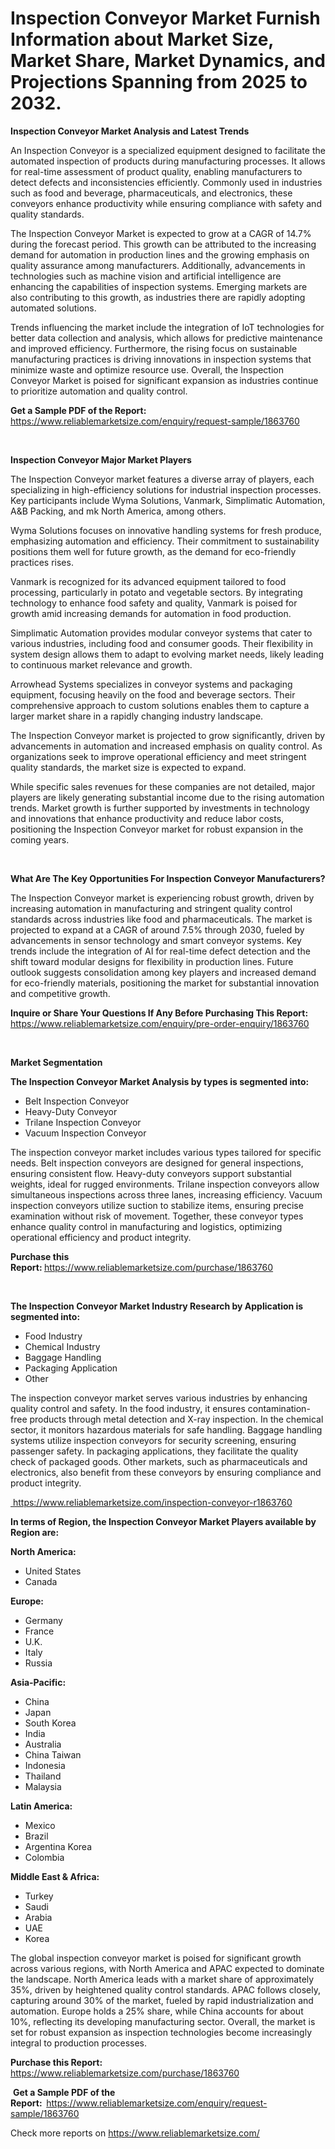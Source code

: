 <p><h1>Inspection Conveyor Market Furnish Information about Market Size, Market Share, Market Dynamics, and Projections Spanning from 2025 to 2032.</h1></p><p><strong>Inspection Conveyor Market Analysis and Latest Trends</strong></p>
<p><p>An Inspection Conveyor is a specialized equipment designed to facilitate the automated inspection of products during manufacturing processes. It allows for real-time assessment of product quality, enabling manufacturers to detect defects and inconsistencies efficiently. Commonly used in industries such as food and beverage, pharmaceuticals, and electronics, these conveyors enhance productivity while ensuring compliance with safety and quality standards.</p><p>The Inspection Conveyor Market is expected to grow at a CAGR of 14.7% during the forecast period. This growth can be attributed to the increasing demand for automation in production lines and the growing emphasis on quality assurance among manufacturers. Additionally, advancements in technologies such as machine vision and artificial intelligence are enhancing the capabilities of inspection systems. Emerging markets are also contributing to this growth, as industries there are rapidly adopting automated solutions. </p><p>Trends influencing the market include the integration of IoT technologies for better data collection and analysis, which allows for predictive maintenance and improved efficiency. Furthermore, the rising focus on sustainable manufacturing practices is driving innovations in inspection systems that minimize waste and optimize resource use. Overall, the Inspection Conveyor Market is poised for significant expansion as industries continue to prioritize automation and quality control.</p></p>
<p><strong>Get a Sample PDF of the Report:&nbsp;</strong> <a href="https://www.reliablemarketsize.com/enquiry/request-sample/1863760?utm_campaign=3104&utm_medium=2&utm_source=Github&utm_content=ia&utm_term=10042025&utm_id=inspection-conveyor">https://www.reliablemarketsize.com/enquiry/request-sample/1863760</a></p>
<p>&nbsp;</p>
<p><strong>Inspection Conveyor Major Market Players</strong></p>
<p><p>The Inspection Conveyor market features a diverse array of players, each specializing in high-efficiency solutions for industrial inspection processes. Key participants include Wyma Solutions, Vanmark, Simplimatic Automation, A&B Packing, and mk North America, among others. </p><p>Wyma Solutions focuses on innovative handling systems for fresh produce, emphasizing automation and efficiency. Their commitment to sustainability positions them well for future growth, as the demand for eco-friendly practices rises.</p><p>Vanmark is recognized for its advanced equipment tailored to food processing, particularly in potato and vegetable sectors. By integrating technology to enhance food safety and quality, Vanmark is poised for growth amid increasing demands for automation in food production.</p><p>Simplimatic Automation provides modular conveyor systems that cater to various industries, including food and consumer goods. Their flexibility in system design allows them to adapt to evolving market needs, likely leading to continuous market relevance and growth.</p><p>Arrowhead Systems specializes in conveyor systems and packaging equipment, focusing heavily on the food and beverage sectors. Their comprehensive approach to custom solutions enables them to capture a larger market share in a rapidly changing industry landscape.</p><p>The Inspection Conveyor market is projected to grow significantly, driven by advancements in automation and increased emphasis on quality control. As organizations seek to improve operational efficiency and meet stringent quality standards, the market size is expected to expand.</p><p>While specific sales revenues for these companies are not detailed, major players are likely generating substantial income due to the rising automation trends. Market growth is further supported by investments in technology and innovations that enhance productivity and reduce labor costs, positioning the Inspection Conveyor market for robust expansion in the coming years.</p></p>
<p>&nbsp;</p>
<p><strong>What Are The Key Opportunities For Inspection Conveyor Manufacturers?</strong></p>
<p><p>The Inspection Conveyor market is experiencing robust growth, driven by increasing automation in manufacturing and stringent quality control standards across industries like food and pharmaceuticals. The market is projected to expand at a CAGR of around 7.5% through 2030, fueled by advancements in sensor technology and smart conveyor systems. Key trends include the integration of AI for real-time defect detection and the shift toward modular designs for flexibility in production lines. Future outlook suggests consolidation among key players and increased demand for eco-friendly materials, positioning the market for substantial innovation and competitive growth.</p></p>
<p><strong>Inquire or Share Your Questions If Any Before Purchasing This Report:</strong> <a href="https://www.reliablemarketsize.com/enquiry/pre-order-enquiry/1863760?utm_campaign=3104&utm_medium=2&utm_source=Github&utm_content=ia&utm_term=10042025&utm_id=inspection-conveyor">https://www.reliablemarketsize.com/enquiry/pre-order-enquiry/1863760</a></p>
<p>&nbsp;</p>
<p><strong>Market Segmentation</strong></p>
<p><strong>The Inspection Conveyor Market Analysis by types is segmented into:</strong></p>
<p><ul><li>Belt Inspection Conveyor</li><li>Heavy-Duty Conveyor</li><li>Trilane Inspection Conveyor</li><li>Vacuum Inspection Conveyor</li></ul></p>
<p><p>The inspection conveyor market includes various types tailored for specific needs. Belt inspection conveyors are designed for general inspections, ensuring consistent flow. Heavy-duty conveyors support substantial weights, ideal for rugged environments. Trilane inspection conveyors allow simultaneous inspections across three lanes, increasing efficiency. Vacuum inspection conveyors utilize suction to stabilize items, ensuring precise examination without risk of movement. Together, these conveyor types enhance quality control in manufacturing and logistics, optimizing operational efficiency and product integrity.</p></p>
<p><strong>Purchase this Report:&nbsp;</strong><a href="https://www.reliablemarketsize.com/purchase/1863760?utm_campaign=3104&utm_medium=2&utm_source=Github&utm_content=ia&utm_term=10042025&utm_id=inspection-conveyor">https://www.reliablemarketsize.com/purchase/1863760</a></p>
<p>&nbsp;</p>
<p><strong>The Inspection Conveyor Market Industry Research by Application is segmented into:</strong></p>
<p><ul><li>Food Industry</li><li>Chemical Industry</li><li>Baggage Handling</li><li>Packaging Application</li><li>Other</li></ul></p>
<p><p>The inspection conveyor market serves various industries by enhancing quality control and safety. In the food industry, it ensures contamination-free products through metal detection and X-ray inspection. In the chemical sector, it monitors hazardous materials for safe handling. Baggage handling systems utilize inspection conveyors for security screening, ensuring passenger safety. In packaging applications, they facilitate the quality check of packaged goods. Other markets, such as pharmaceuticals and electronics, also benefit from these conveyors by ensuring compliance and product integrity.</p></p>
<p><a href="https://www.reliablemarketsize.com/inspection-conveyor-r1863760?utm_campaign=3104&utm_medium=2&utm_source=Github&utm_content=ia&utm_term=10042025&utm_id=inspection-conveyor">&nbsp;https://www.reliablemarketsize.com/inspection-conveyor-r1863760</a></p>
<p><strong>In terms of Region, the Inspection Conveyor Market Players available by Region are:</strong></p>
<p>
    <p> <strong> North America: </strong>
        <ul>
            <li>United States</li>
            <li>Canada</li>
        </ul>
        </p> 
    <p> <strong> Europe: </strong>
        <ul>
            <li>Germany</li>
            <li>France</li>
            <li>U.K.</li>
            <li>Italy</li>
            <li>Russia</li>
        </ul>
        </p> 
    <p> <strong> Asia-Pacific: </strong>
        <ul>
            <li>China</li>
            <li>Japan</li>
            <li>South Korea</li>
            <li>India</li>
            <li>Australia</li>
            <li>China Taiwan</li>
            <li>Indonesia</li>
            <li>Thailand</li>
            <li>Malaysia</li>
        </ul>
        </p> 
    <p> <strong> Latin America: </strong>
        <ul>
            <li>Mexico</li>
            <li>Brazil</li>
            <li>Argentina Korea</li>
            <li>Colombia</li>
        </ul>
        </p> 
    <p> <strong> Middle East & Africa: </strong>
        <ul>
            <li>Turkey</li>
            <li>Saudi</li>
            <li>Arabia</li>
            <li>UAE</li>
            <li>Korea</li>
        </ul>
    </p>
    </p>
<p><p>The global inspection conveyor market is poised for significant growth across various regions, with North America and APAC expected to dominate the landscape. North America leads with a market share of approximately 35%, driven by heightened quality control standards. APAC follows closely, capturing around 30% of the market, fueled by rapid industrialization and automation. Europe holds a 25% share, while China accounts for about 10%, reflecting its developing manufacturing sector. Overall, the market is set for robust expansion as inspection technologies become increasingly integral to production processes.</p></p>
<p><strong>Purchase this Report: </strong><a href="https://www.reliablemarketsize.com/purchase/1863760?utm_campaign=3104&utm_medium=2&utm_source=Github&utm_content=ia&utm_term=10042025&utm_id=inspection-conveyor">https://www.reliablemarketsize.com/purchase/1863760</a></p>
<p>&nbsp;<strong>Get a Sample PDF of the Report:&nbsp;&nbsp;</strong><a href="https://www.reliablemarketsize.com/enquiry/request-sample/1863760?utm_campaign=3104&utm_medium=2&utm_source=Github&utm_content=ia&utm_term=10042025&utm_id=inspection-conveyor">https://www.reliablemarketsize.com/enquiry/request-sample/1863760</a></p>
<p><strong></strong></p>
<p>Check more reports on <a href="https://www.reliablemarketsize.com/?utm_campaign=3104&utm_medium=2&utm_source=Github&utm_content=ia&utm_term=10042025&utm_id=inspection-conveyor">https://www.reliablemarketsize.com/</a></p>